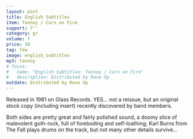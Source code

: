 ```yaml
---
layout: post
title: English Subtitles
item: Tannoy / Cars on Fire
support: 7''
category: gr
volume: 7
price: 10
tag: few
image: english_subtitles
mp3: tannoy
# focus:
#   name: "English Subtitles: Tannoy / Cars on Fire"
#   description: Distributed by Rave Up
outdate: Distributed by Rave Up
---
```


Released in 1981 on Glass Records. YES... not a reissue, but an original stock copy (including insert) recently discovered by band members.

Both sides are pretty great and fairly polished sound, a doomy slice of malevolent goth-rock, full of foreboding and self-loathing; Karl Burns from The Fall plays drums on the track, but not many other details survive...
